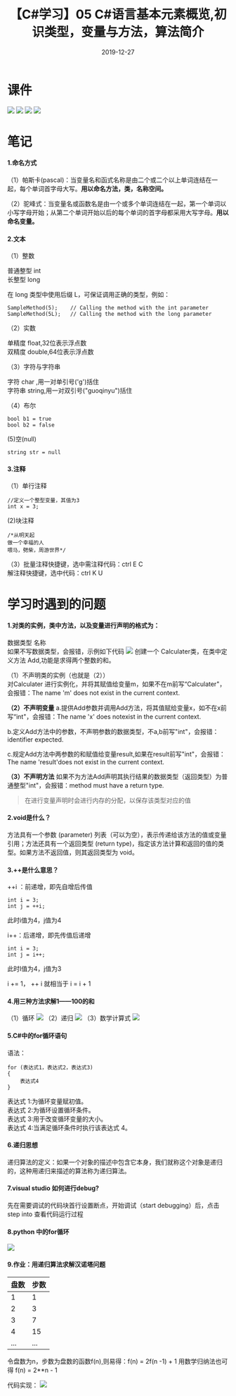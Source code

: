 ﻿---
layout: post
title: 【C#学习】05 C#语言基本元素概览,初识类型，变量与方法，算法简介
category: Csharp
date: 2019-12-27 
---

# 课件
![](https://raw.githubusercontent.com/QinyuGuo-Pot/blog-img/main/20240402170736.png)
![](https://raw.githubusercontent.com/QinyuGuo-Pot/blog-img/main/20240402170752.png)
![](https://raw.githubusercontent.com/QinyuGuo-Pot/blog-img/main/20240402170807.png)
![](https://raw.githubusercontent.com/QinyuGuo-Pot/blog-img/main/20240402170820.png)

# 笔记
#### 1.命名方式
（1）帕斯卡(pascal)：当变量名和函式名称是由二个或二个以上单词连结在一起，每个单词首字母大写。**用以命名方法，类，名称空间。**

（2）驼峰式：当变量名或函数名是由一个或多个单词连结在一起，第一个单词以小写字母开始；从第二个单词开始以后的每个单词的首字母都采用大写字母。**用以命名变量。**

#### 2.文本
（1）整数

普通整型 int\
长整型 long

在 long 类型中使用后缀 L，可保证调用正确的类型，例如：

```
SampleMethod(5);    // Calling the method with the int parameter
SampleMethod(5L);   // Calling the method with the long parameter

```

（2）实数

单精度 float,32位表示浮点数\
双精度 double,64位表示浮点数

（3）字符与字符串

字符 char ,用一对单引号('g')括住\
字符串 string,用一对双引号("guoqinyu")括住

（4）布尔

```
bool b1 = true
bool b2 = false
```

(5)空(null)

```
string str = null
```

#### 3.注释
（1）单行注释

```
//定义一个整型变量，其值为3
int x = 3;
```
(2)块注释

```
/*从明天起
做一个幸福的人
喂马，劈柴，周游世界*/
```
（3）批量注释快捷键，选中需注释代码：ctrl E C\
	解注释快捷键，选中代码：ctrl K U


# 学习时遇到的问题
#### 1.对类的实例，类中方法，以及变量进行声明的格式为：
数据类型 名称\
如果不写数据类型，会报错，示例如下代码
![](https://raw.githubusercontent.com/QinyuGuo-Pot/blog-img/main/20240402170959.png)
创建一个 Calculater类，在类中定义方法 Add,功能是求得两个整数的和。

（1）不声明类的实例（也就是（2））\
对Calculater 进行实例化，并将其赋值给变量m，如果不在m前写“Calculater"，会报错：The name 'm' does not exist in the current context.

**（2）不声明变量**
a.提供Add参数并调用Add方法，将其值赋给变量x，如不在x前写“int"，会报错：The name 'x' does notexist in the current context.

b.定义Add方法中的参数，不声明参数的数据类型，不a,b前写"int"，会报错：identifier expected.

c.规定Add方法中两参数的和赋值给变量result,如果在result前写"int"，会报错：The name 'result'does not exist in the current context.

**（3）不声明方法**
如果不为方法Add声明其执行结果的数据类型（返回类型）为普通整型"int"，会报错：method must have a return type.

>在进行变量声明时会进行内存的分配，以保存该类型对应的值

#### 2.void是什么？
方法具有一个参数 (parameter) 列表（可以为空），表示传递给该方法的值或变量引用；方法还具有一个返回类型 (return type)，指定该方法计算和返回的值的类型。如果方法不返回值，则其返回类型为 void。

#### 3.++是什么意思？
++i ：前递增，即先自增后传值

```
int i = 3;
int j = ++i;
```
此时i值为4，j值为4

  i++：后递增，即先传值后递增
  

```
int i = 3;
int j = i++;
```
此时I值为4，j值为3

i += 1， ++ i 就相当于 i = i + 1 

#### 4.用三种方法求解1——100的和
（1）循环
![](https://raw.githubusercontent.com/QinyuGuo-Pot/blog-img/main/20240402171055.png)
（2）递归
![](https://raw.githubusercontent.com/QinyuGuo-Pot/blog-img/main/20240402171109.png)
（3）数学计算式
![](https://raw.githubusercontent.com/QinyuGuo-Pot/blog-img/main/20240402171121.png)

#### 5.C#中的for循环语句
语法：

```
for (表达式1，表达式2，表达式3)
{
	表达式4
}

```
表达式 1:为循环变量赋初值。\
表达式 2:为循环设置循环条件。\
表达式 3:用于改变循环变量的大小。\
表达式 4:当满足循环条件时执行该表达式 4。

#### 6.递归思想
递归算法的定义：如果一个对象的描述中包含它本身，我们就称这个对象是递归的，这种用递归来描述的算法称为递归算法。

#### 7.visual studio 如何进行debug?
先在需要调试的代码块首行设置断点，开始调试（start debugging）后，点击step into 查看代码运行过程

#### 8.python 中的for循环
![](https://raw.githubusercontent.com/QinyuGuo-Pot/blog-img/main/20240402171146.png)

#### 9.作业：用递归算法求解汉诺塔问题
|盘数|步数  |
|--|--|
| 1 | 1 |
|2  | 3 |
|3|7  |
|4|15  |
|...|...|
令盘数为n，步数为盘数的函数f(n),则易得：f(n) = 2f(n -1) + 1
用数学归纳法也可得 f(n) = 2**n - 1

代码实现：
![](https://raw.githubusercontent.com/QinyuGuo-Pot/blog-img/main/20240402171204.png)






